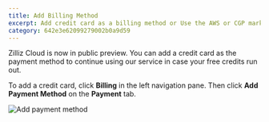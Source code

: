 ```yaml
---
title: Add Billing Method
excerpt: Add credit card as a billing method or Use the AWS or CGP marketplace instead
category: 642e3e62099279002b0a9d59
---
```


Zilliz Cloud is now in public preview. You can add a credit card as the payment method to continue using our service in case your free credits run out.

To add a credit card, click **Billing** in the left navigation pane. Then click **Add Payment Method** on the **Payment** tab.

![Add payment method](https://assets.zilliz.com/zillizCloudDocAssets/add_payment_method.png)